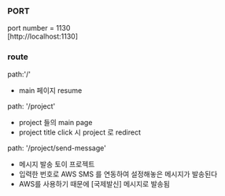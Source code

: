 ### PORT  
port number = 1130  
[http://localhost:1130]

### route  
  
path:'/'
- main 페이지 resume
  
  
path: '/project'
- project 들의 main page
- project title click 시 project 로 redirect
  
  
path: '/project/send-message'
- 메시지 발송 토이 프로젝트
- 입력한 번호로 AWS SMS 를 연동하여 설정해놓은 메시지가 발송된다
- AWS를 사용하기 때문에 [국제발신] 메시지로 발송됨
  
